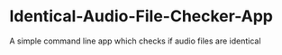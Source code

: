 # Identical-Audio-File-Checker-App
A simple command line app which checks if audio files are identical
